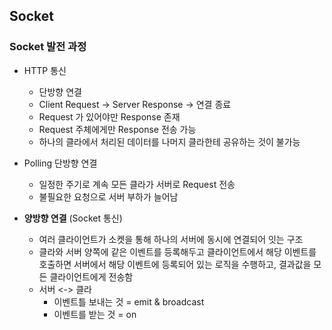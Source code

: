## Socket

### Socket 발전 과정

- HTTP 통신

  - 단방향 연결
  - Client Request -> Server Response -> 연결 종료
  - Request 가 있어야만 Response 존재
  - Request 주체에게만 Response 전송 가능
  - 하나의 클라에서 처리된 데이터를 나머지 클라한테 공유하는 것이 불가능

- Polling 단방향 연결

  - 일정한 주기로 계속 모든 클라가 서버로 Request 전송
  - 불필요한 요청으로 서버 부하가 늘어남

- **양방향 연결** (Socket 통신)

  - 여러 클라이언트가 소켓을 통해 하나의 서버에 동시에 연결되어 잇는 구조
  - 클라와 서버 양쪽에 같은 이벤트를 등록해두고 클라이언트에서 해당 이벤트를 호출하면 서버에서 해당 이벤트에 등록되어 있는 로직을 수행하고, 결과값을 모든 클라이언트에게 전송함
  - 서버 <-> 클라
    - 이벤트틀 보내는 것 = emit & broadcast
    - 이벤트를 받는 것 = on
